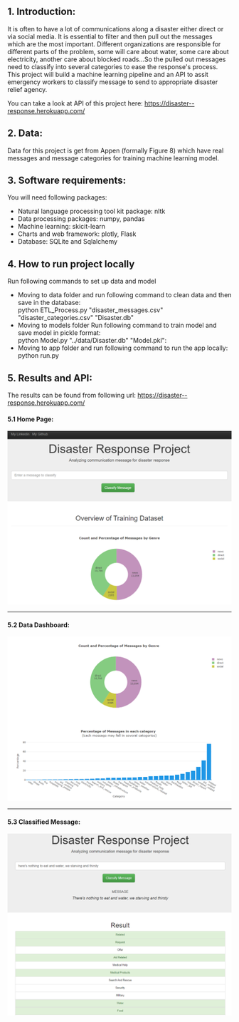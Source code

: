 ## 1. Introduction:

It is often to have a lot of communications along a disaster either direct or via social media. It is essential to filter and then pull out the messages which are the most important. Different organizations are responsible for different parts of the problem, some will care about water, some care about electricity, another care about blocked roads...So the pulled out messages need to classify into several categories to ease the response's process. This project will build a machine learning pipeline and an API to assit emergency workers to classify message to send to appropriate disaster relief agency.

You can take a look at API of this project here: https://disaster--response.herokuapp.com/

## 2. Data:
 Data for this project is get from Appen (formally Figure 8) which have real messages and message categories for training machine learning model.
 
 ## 3. Software requirements:
 You will need following packages:
 - Natural language processing tool kit package: nltk
 - Data processing packages: numpy, pandas
 - Machine learning: skicit-learn
 - Charts and web framework: plotly, Flask
 - Database: SQLite and Sqlalchemy

## 4. How to run project locally
Run following commands to set up data and model
- Moving to data folder and run following command to clean data and then save in the database:<br>
   python ETL_Process.py "disaster_messages.csv" "disaster_categories.csv" "Disaster.db"
- Moving to models folder Run following command to train model and save model in pickle format: <br>
   python Model.py "../data/Disaster.db" "Model.pkl": <br>
- Moving to app folder and run following command to run the app locally: <br>
   python run.py
    
## 5. Results and API:
The results can be found from following url: https://disaster--response.herokuapp.com/
#### 5.1 Home Page:
![Home Page](https://github.com/KEVIN-VN642/Deployment-of-Disaster-Response-App/blob/main/Images/Home_page.png)
*******************************************************************************************************************************
#### 5.2 Data Dashboard:
![Data Dashboard](https://github.com/KEVIN-VN642/Deployment-of-Disaster-Response-App/blob/main/Images/Dashboard.png)
*******************************************************************************************************************************
#### 5.3 Classified Message:
![Classified Message](https://github.com/KEVIN-VN642/Deployment-of-Disaster-Response-App/blob/main/Images/Classified%20message.png)

